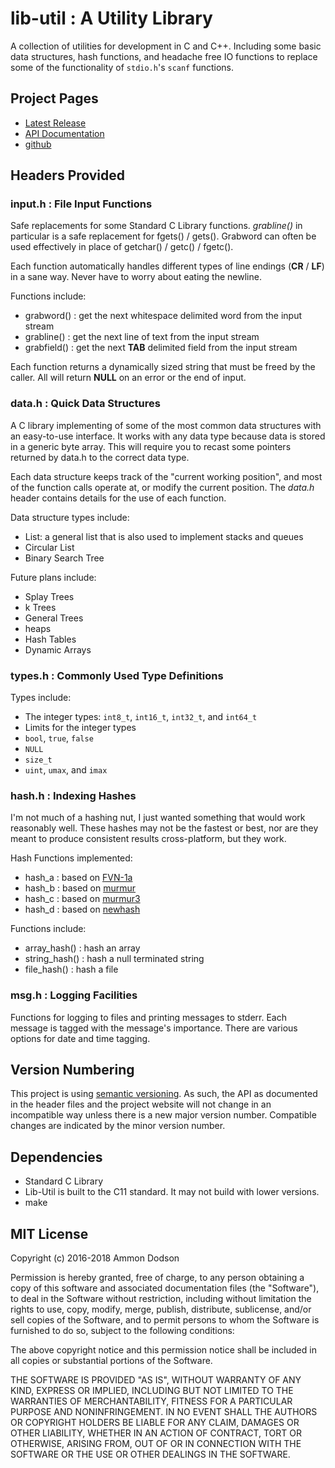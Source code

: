 # lib-util : A Utility Library

A collection of utilities for development in C and C++. Including some basic data structures, hash functions, and headache free IO functions to replace some of the functionality of `stdio.h`'s `scanf` functions.

## Project Pages
*	[Latest Release](https://github.com/ammon0/lib-util/releases/latest)
*	[API Documentation](https://ammon0.github.io/lib-util/)
*	[github](https://github.com/ammon0/lib-util)

## Headers Provided

### input.h : File Input Functions
Safe replacements for some Standard C Library functions. *grabline()* in particular is a safe replacement for fgets() / gets(). Grabword can often be used effectively in place of getchar() / getc() / fgetc().

Each function automatically handles different types of line endings (__CR__ / __LF__) in a sane way. Never have to worry about eating the newline.

Functions include:
* grabword() : get the next whitespace delimited word from the input stream
* grabline() : get the next line of text from the input stream
* grabfield() : get the next __TAB__ delimited field from the input stream

Each function returns a dynamically sized string that must be freed by the caller. All will return __NULL__ on an error or the end of input.

### data.h : Quick Data Structures
A C library implementing of some of the most common data structures with an easy-to-use interface. It works with any data type because data is stored in a generic byte array. This will require you to recast some pointers returned by data.h to the correct data type.

Each data structure keeps track of the "current working position", and most of the function calls operate at, or modify the current position. The _data.h_ header contains details for the use of each function.

Data structure types include:
*	List: a general list that is also used to implement stacks and queues
*	Circular List
*	Binary Search Tree

Future plans include:
*	Splay Trees
*	k Trees
*	General Trees
*	heaps
*	Hash Tables
*	Dynamic Arrays

### types.h : Commonly Used Type Definitions

Types include:
*	The integer types: `int8_t`, `int16_t`, `int32_t`, and `int64_t`
*	Limits for the integer types
*	`bool`, `true`, `false`
*	`NULL`
*	`size_t`
*	`uint`, `umax`, and `imax`

### hash.h : Indexing Hashes

I'm not much of a hashing nut, I just wanted something that would work reasonably well. These hashes may not be the fastest or best, nor are they meant to produce consistent results cross-platform, but they work.

Hash Functions implemented:
* hash_a : based on [FVN-1a](http://www.isthe.com/chongo/tech/comp/fnv/)
* hash_b : based on [murmur](https://github.com/aappleby/smhasher)
* hash_c : based on [murmur3](https://github.com/aappleby/smhasher)
* hash_d : based on [newhash](http://burtleburtle.net/bob/hash/evahash.html)

Functions include:
* array_hash() : hash an array
* string_hash() : hash a null terminated string
* file_hash() : hash a file

### msg.h : Logging Facilities

Functions for logging to files and printing messages to stderr. Each message is tagged with the message's importance. There are various options for date and time tagging.

## Version Numbering
This project is using [semantic versioning](http://semver.org/). As such, the API as documented in the header files and the project website will not change in an incompatible way unless there is a new major version number. Compatible changes are indicated by the minor version number.

## Dependencies
*	Standard C Library
*	Lib-Util is built to the C11 standard. It may not build with lower versions.
*	make

## MIT License

Copyright (c) 2016-2018 Ammon Dodson

Permission is hereby granted, free of charge, to any person obtaining a copy
of this software and associated documentation files (the "Software"), to deal
in the Software without restriction, including without limitation the rights
to use, copy, modify, merge, publish, distribute, sublicense, and/or sell
copies of the Software, and to permit persons to whom the Software is
furnished to do so, subject to the following conditions:

The above copyright notice and this permission notice shall be included in all
copies or substantial portions of the Software.

THE SOFTWARE IS PROVIDED "AS IS", WITHOUT WARRANTY OF ANY KIND, EXPRESS OR
IMPLIED, INCLUDING BUT NOT LIMITED TO THE WARRANTIES OF MERCHANTABILITY,
FITNESS FOR A PARTICULAR PURPOSE AND NONINFRINGEMENT. IN NO EVENT SHALL THE
AUTHORS OR COPYRIGHT HOLDERS BE LIABLE FOR ANY CLAIM, DAMAGES OR OTHER
LIABILITY, WHETHER IN AN ACTION OF CONTRACT, TORT OR OTHERWISE, ARISING FROM,
OUT OF OR IN CONNECTION WITH THE SOFTWARE OR THE USE OR OTHER DEALINGS IN THE
SOFTWARE.
